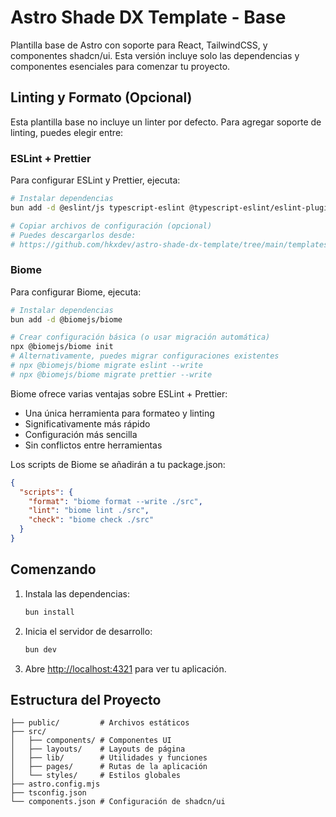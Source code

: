 # Astro Shade DX Template - Base

Plantilla base de Astro con soporte para React, TailwindCSS, y componentes shadcn/ui. Esta versión incluye solo las dependencias y componentes esenciales para comenzar tu proyecto.

## Linting y Formato (Opcional)

Esta plantilla base no incluye un linter por defecto. Para agregar soporte de linting, puedes elegir entre:

### ESLint + Prettier

Para configurar ESLint y Prettier, ejecuta:

```bash
# Instalar dependencias
bun add -d @eslint/js typescript-eslint @typescript-eslint/eslint-plugin @typescript-eslint/parser eslint eslint-config-prettier eslint-plugin-react eslint-plugin-react-hooks globals prettier prettier-plugin-astro prettier-plugin-tailwindcss

# Copiar archivos de configuración (opcional)
# Puedes descargarlos desde:
# https://github.com/hkxdev/astro-shade-dx-template/tree/main/templates/linters/eslint
```

### Biome

Para configurar Biome, ejecuta:

```bash
# Instalar dependencias
bun add -d @biomejs/biome

# Crear configuración básica (o usar migración automática)
npx @biomejs/biome init
# Alternativamente, puedes migrar configuraciones existentes
# npx @biomejs/biome migrate eslint --write
# npx @biomejs/biome migrate prettier --write
```

Biome ofrece varias ventajas sobre ESLint + Prettier:
- Una única herramienta para formateo y linting
- Significativamente más rápido
- Configuración más sencilla
- Sin conflictos entre herramientas

Los scripts de Biome se añadirán a tu package.json:
```json
{
  "scripts": {
    "format": "biome format --write ./src",
    "lint": "biome lint ./src",
    "check": "biome check ./src"
  }
}
```

## Comenzando

1. Instala las dependencias:

   ```bash
   bun install
   ```

2. Inicia el servidor de desarrollo:

   ```bash
   bun dev
   ```

3. Abre [http://localhost:4321](http://localhost:4321) para ver tu aplicación.

## Estructura del Proyecto

```
├── public/         # Archivos estáticos
├── src/
│   ├── components/ # Componentes UI
│   ├── layouts/    # Layouts de página
│   ├── lib/        # Utilidades y funciones
│   ├── pages/      # Rutas de la aplicación
│   └── styles/     # Estilos globales
├── astro.config.mjs
├── tsconfig.json
└── components.json # Configuración de shadcn/ui
```